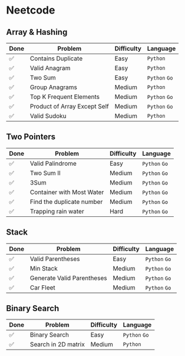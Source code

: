 # Neetcode

## Array & Hashing

| Done | Problem | Difficulty | Language |
|---|---|---| --- |
| :white_check_mark: | Contains Duplicate | Easy | `Python` |
| :white_check_mark: | Valid Anagram | Easy | `Python` |
| :white_check_mark: | Two Sum | Easy | `Python` `Go` |
| :white_check_mark: | Group Anagrams | Medium | `Python` |
| :white_check_mark: | Top K Frequent Elements | Medium | `Python` `Go` |
| :white_check_mark: | Product of Array Except Self | Medium | `Python` `Go` |
| :white_check_mark: | Valid Sudoku | Medium | `Python` |

## Two Pointers

| Done | Problem | Difficulty | Language |
|---|---|---| --- |
| :white_check_mark: | Valid Palindrome | Easy | `Python` `Go` |
| :white_check_mark: | Two Sum II | Medium | `Python` `Go` |
| :white_check_mark: | 3Sum | Medium | `Python` `Go` |
| :white_check_mark: | Container with Most Water | Medium | `Python` `Go` |
| :white_check_mark: | Find the duplicate number | Medium | `Python` `Go` |
| :white_check_mark: | Trapping rain water | Hard | `Python` `Go` |

## Stack

| Done | Problem | Difficulty | Language |
|---|---|---| --- |
| :white_check_mark: | Valid Parentheses | Easy | `Python` `Go` |
| :white_check_mark: | Min Stack | Medium | `Python` `Go` |
| :white_check_mark: | Generate Valid Parentheses | Medium | `Python` `Go` |
| :white_check_mark: | Car Fleet | Medium | `Python` `Go` |

## Binary Search

| Done | Problem | Difficulty | Language |
|---|---|---| --- |
| :white_check_mark: | Binary Search | Easy | `Python` `Go` |
| :white_check_mark: | Search in 2D matrix | Medium | `Python` |
